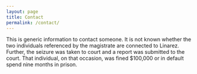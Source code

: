 ```yaml
---
layout: page
title: Contact
permalink: /contact/
---
```


This is generic information to contact someone. It is not known whether the two individuals referenced by the magistrate are connected to Linarez. Further, the seizure was taken to court and a report was submitted to the court. That individual, on that occasion, was fined $100,000 or in default spend nine months in prison.

